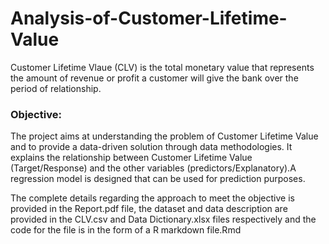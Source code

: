 # Analysis-of-Customer-Lifetime-Value
Customer Lifetime Vlaue (CLV) is the total monetary value that represents the amount of revenue or profit a customer will give the bank over the period of relationship.

### Objective:
The project aims at understanding the problem of Customer Lifetime Value and to provide a data-driven solution through data methodologies. It explains the relationship between Customer Lifetime Value (Target/Response) and the other variables (predictors/Explanatory).A regression model is designed that can be used for prediction purposes. 

The complete details regarding the approach to meet the objective is provided in the Report.pdf file, the dataset and data description are provided in the CLV.csv and Data Dictionary.xlsx files respectively and the code for the file is in the form of a R markdown file.Rmd 
